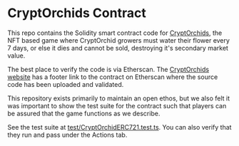 # CryptOrchids Contract

This repo contains the Solidity smart contract code for [CryptOrchids](https://cryptorchids.io), the NFT based game where CryptOrchid growers must water their flower every 7 days, or else it dies and cannot be sold, destroying it's secondary market value.

The best place to verify the code is via Etherscan. The [CryptOrchids website](https://cryptorchids.io) has a footer link to the contract on Etherscan where the source code has been uploaded and validated.

This repository exists primarily to maintain an open ethos, but we also felt it was important to show the test suite for the contract such that players can be assured that the game functions as we describe.

See the test suite at [test/CryptOrchidERC721.test.ts](/test/CryptOrchidERC721.test.ts). You can also verify that they run and pass under the Actions tab.
